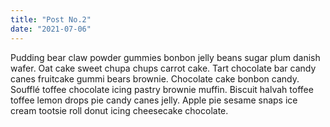 ```yaml
---
title: "Post No.2"
date: "2021-07-06"
---
```


Pudding bear claw powder gummies bonbon jelly beans sugar plum danish wafer. Oat cake sweet chupa chups carrot cake. Tart chocolate bar candy canes fruitcake gummi bears brownie. Chocolate cake bonbon candy. Soufflé toffee chocolate icing pastry brownie muffin. Biscuit halvah toffee toffee lemon drops pie candy canes jelly. Apple pie sesame snaps ice cream tootsie roll donut icing cheesecake chocolate.